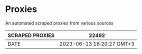 # Proxies
An automated scraped proxies from various sources

| SCRAPED PROXIES | 22492            |
|-----------------|---------------------------|
| DATE            | 2023-06-13 16:20:27 GMT+3          |